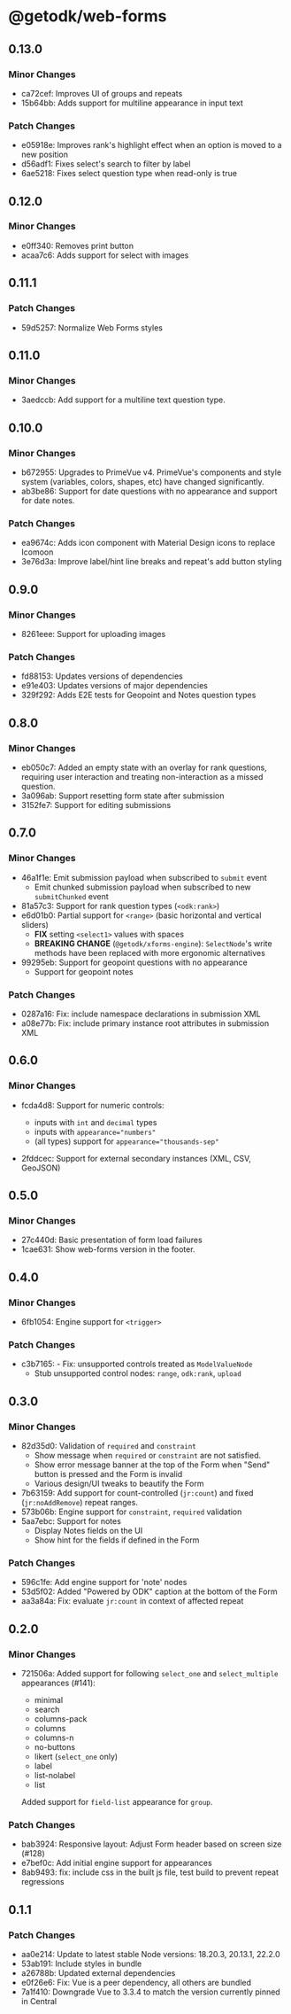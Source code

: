 # @getodk/web-forms

## 0.13.0

### Minor Changes

- ca72cef: Improves UI of groups and repeats
- 15b64bb: Adds support for multiline appearance in input text

### Patch Changes

- e05918e: Improves rank's highlight effect when an option is moved to a new position
- d56adf1: Fixes select's search to filter by label
- 6ae5218: Fixes select question type when read-only is true

## 0.12.0

### Minor Changes

- e0ff340: Removes print button
- acaa7c6: Adds support for select with images

## 0.11.1

### Patch Changes

- 59d5257: Normalize Web Forms styles

## 0.11.0

### Minor Changes

- 3aedccb: Add support for a multiline text question type.

## 0.10.0

### Minor Changes

- b672955: Upgrades to PrimeVue v4. PrimeVue's components and style system (variables, colors, shapes, etc) have changed significantly.
- ab3be86: Support for date questions with no appearance and support for date notes.

### Patch Changes

- ea9674c: Adds icon component with Material Design icons to replace Icomoon
- 3e76d3a: Improve label/hint line breaks and repeat's add button styling

## 0.9.0

### Minor Changes

- 8261eee: Support for uploading images

### Patch Changes

- fd88153: Updates versions of dependencies
- e91e403: Updates versions of major dependencies
- 329f292: Adds E2E tests for Geopoint and Notes question types

## 0.8.0

### Minor Changes

- eb050c7: Added an empty state with an overlay for rank questions, requiring user interaction and treating non-interaction as a missed question.
- 3a096ab: Support resetting form state after submission
- 3152fe7: Support for editing submissions

## 0.7.0

### Minor Changes

- 46a1f1e: Emit submission payload when subscribed to `submit` event
  - Emit chunked submission payload when subscribed to new `submitChunked` event
- 81a57c3: Support for rank question types (`<odk:rank>`)
- e6d01b0: Partial support for `<range>` (basic horizontal and vertical sliders)
  - **FIX** setting `<select1>` values with spaces
  - **BREAKING CHANGE** (`@getodk/xforms-engine`): `SelectNode`'s write methods have been replaced with more ergonomic alternatives
- 99295eb: Support for geopoint questions with no appearance
  - Support for geopoint notes

### Patch Changes

- 0287a16: Fix: include namespace declarations in submission XML
- a08e77b: Fix: include primary instance root attributes in submission XML

## 0.6.0

### Minor Changes

- fcda4d8: Support for numeric controls:

  - inputs with `int` and `decimal` types
  - inputs with `appearance="numbers"`
  - (all types) support for `appearance="thousands-sep"`

- 2fddcec: Support for external secondary instances (XML, CSV, GeoJSON)

## 0.5.0

### Minor Changes

- 27c440d: Basic presentation of form load failures
- 1cae631: Show web-forms version in the footer.

## 0.4.0

### Minor Changes

- 6fb1054: Engine support for `<trigger>`

### Patch Changes

- c3b7165: - Fix: unsupported controls treated as `ModelValueNode`
  - Stub unsupported control nodes: `range`, `odk:rank`, `upload`

## 0.3.0

### Minor Changes

- 82d35d0: Validation of `required` and `constraint`
  - Show message when `required` or `constraint` are not satisfied.
  - Show error message banner at the top of the Form when "Send" button is pressed and the Form is invalid
  - Various design/UI tweaks to beautify the Form
- 7b63159: Add support for count-controlled (`jr:count`) and fixed (`jr:noAddRemove`) repeat ranges.
- 573b06b: Engine support for `constraint`, `required` validation
- 5aa7ebc: Support for notes
  - Display Notes fields on the UI
  - Show hint for the fields if defined in the Form

### Patch Changes

- 596c1fe: Add engine support for 'note' nodes
- 53d5f02: Added "Powered by ODK" caption at the bottom of the Form
- aa3a84a: Fix: evaluate `jr:count` in context of affected repeat

## 0.2.0

### Minor Changes

- 721506a: Added support for following `select_one` and `select_multiple` appearances (#141):

  - minimal
  - search
  - columns-pack
  - columns
  - columns-n
  - no-buttons
  - likert (`select_one` only)
  - label
  - list-nolabel
  - list

  Added support for `field-list` appearance for `group`.

### Patch Changes

- bab3924: Responsive layout: Adjust Form header based on screen size (#128)
- e7bef0c: Add initial engine support for appearances
- 8ab9493: fix: include css in the built js file, test build to prevent repeat regressions

## 0.1.1

### Patch Changes

- aa0e214: Update to latest stable Node versions: 18.20.3, 20.13.1, 22.2.0
- 53ab191: Include styles in bundle
- a26788b: Updated external dependencies
- e0f26e6: Fix: Vue is a peer dependency, all others are bundled
- 7a1f410: Downgrade Vue to 3.3.4 to match the version currently pinned in Central
